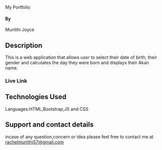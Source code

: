 
My Portfolio

#### By 
Muriithi Joyce
## Description
This is a web application that allows user to select their date of birth, their gender and calculates the day they were born and displays their Akan name.

### Live Link



## Technologies Used
Languages:HTML,Bootstrap,JS and CSS

## Support and contact details
incase of any question,concern or idea please feel free to contact me at rachelmuriithi57@gmail.com

